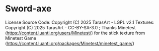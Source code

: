 Sword-axe
===============================

License Source Code: Copyright (C) 2025 TarasArt - LGPL v2.1
Textures: Copyright (C) 2025 TarasArt - CC-BY-SA-3.0 ; Thanks Minetest (https://content.luanti.org/users/Minetest/) for the stick texture from Minetest Game (https://content.luanti.org/packages/Minetest/minetest_game/)
